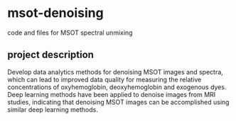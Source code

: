 # msot-denoising
code and files for MSOT spectral unmixing

## project description
Develop data analytics methods for denoising MSOT images and spectra, which can lead to improved data quality for measuring the relative concentrations of oxyhemoglobin, deoxyhemoglobin and exogenous dyes.  Deep learning methods have been applied to denoise images from MRI studies, indicating that denoising MSOT images can be accomplished using similar deep learning methods.
